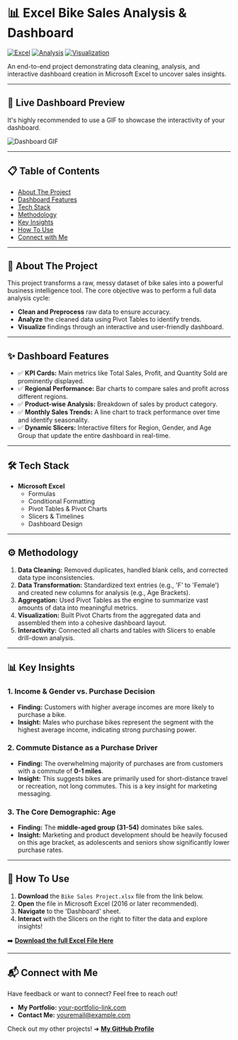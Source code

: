 # 📊 Excel Bike Sales Analysis & Dashboard

[![Excel](https://img.shields.io/badge/Microsoft_Excel-217346?style=for-the-badge&logo=microsoft-excel&logoColor=white)](https://www.microsoft.com/en-us/microsoft-365/excel)
[![Analysis](https://img.shields.io/badge/Data_Analysis-Active-blue?style=for-the-badge)](https://github.com/)
[![Visualization](https://img.shields.io/badge/Data_Visualization-Charts-orange?style=for-the-badge)](https://github.com/)

An end-to-end project demonstrating data cleaning, analysis, and interactive dashboard creation in Microsoft Excel to uncover sales insights.

---

## 🚀 Live Dashboard Preview

It's highly recommended to use a GIF to showcase the interactivity of your dashboard.

![Dashboard GIF](https://i.imgur.com/your-dashboard-animation.gif)

---

## 📋 Table of Contents
* [About The Project](#about-the-project)
* [Dashboard Features](#-dashboard-features)
* [Tech Stack](#-tech-stack)
* [Methodology](#-methodology)
* [Key Insights](#-key-insights)
* [How To Use](#-how-to-use)
* [Connect with Me](#-connect-with-me)

---

## <a name="about-the-project"></a> 📝 About The Project

This project transforms a raw, messy dataset of bike sales into a powerful business intelligence tool. The core objective was to perform a full data analysis cycle:
-   **Clean and Preprocess** raw data to ensure accuracy.
-   **Analyze** the cleaned data using Pivot Tables to identify trends.
-   **Visualize** findings through an interactive and user-friendly dashboard.

---

## <a name="dashboard-features"></a> ✨ Dashboard Features

-   ✅ **KPI Cards:** Main metrics like Total Sales, Profit, and Quantity Sold are prominently displayed.
-   ✅ **Regional Performance:** Bar charts to compare sales and profit across different regions.
-   ✅ **Product-wise Analysis:** Breakdown of sales by product category.
-   ✅ **Monthly Sales Trends:** A line chart to track performance over time and identify seasonality.
-   ✅ **Dynamic Slicers:** Interactive filters for Region, Gender, and Age Group that update the entire dashboard in real-time.

---

## <a name="tech-stack"></a> 🛠️ Tech Stack

-   **Microsoft Excel**
    -   Formulas
    -   Conditional Formatting
    -   Pivot Tables & Pivot Charts
    -   Slicers & Timelines
    -   Dashboard Design

---

## <a name="methodology"></a> ⚙️ Methodology

1.  **Data Cleaning:** Removed duplicates, handled blank cells, and corrected data type inconsistencies.
2.  **Data Transformation:** Standardized text entries (e.g., 'F' to 'Female') and created new columns for analysis (e.g., Age Brackets).
3.  **Aggregation:** Used Pivot Tables as the engine to summarize vast amounts of data into meaningful metrics.
4.  **Visualization:** Built Pivot Charts from the aggregated data and assembled them into a cohesive dashboard layout.
5.  **Interactivity:** Connected all charts and tables with Slicers to enable drill-down analysis.

---

## <a name="key-insights"></a> 📊 Key Insights

### 1. Income & Gender vs. Purchase Decision
-   **Finding:** Customers with higher average incomes are more likely to purchase a bike.
-   **Insight:** Males who purchase bikes represent the segment with the highest average income, indicating strong purchasing power.

### 2. Commute Distance as a Purchase Driver
-   **Finding:** The overwhelming majority of purchases are from customers with a commute of **0-1 miles**.
-   **Insight:** This suggests bikes are primarily used for short-distance travel or recreation, not long commutes. This is a key insight for marketing messaging.

### 3. The Core Demographic: Age
-   **Finding:** The **middle-aged group (31-54)** dominates bike sales.
-   **Insight:** Marketing and product development should be heavily focused on this age bracket, as adolescents and seniors show significantly lower purchase rates.

---

## <a name="how-to-use"></a> 🏁 How To Use

1.  **Download** the `Bike Sales Project.xlsx` file from the link below.
2.  **Open** the file in Microsoft Excel (2016 or later recommended).
3.  **Navigate** to the 'Dashboard' sheet.
4.  **Interact** with the Slicers on the right to filter the data and explore insights!

➡️ **[Download the full Excel File Here](https://your-link-to-the-excel-file.com)**

---

## <a name="connect-with-me"></a> 📬 Connect with Me

Have feedback or want to connect? Feel free to reach out!

-   **My Portfolio:** [your-portfolio-link.com](https://your-portfolio-link.com)
-   **Contact Me:** [youremail@example.com](mailto:youremail@example.com)

Check out my other projects! ➜ **[My GitHub Profile](https://github.com/your-username)**
